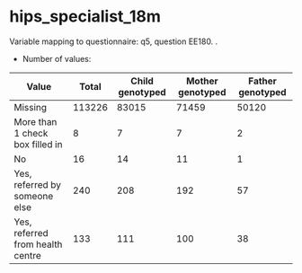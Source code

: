 # hips_specialist_18m
Variable mapping to questionnaire: q5, question EE180.
.
- Number of values:

| Value | Total | Child genotyped | Mother genotyped | Father genotyped |
| ----- | ----- | --------------- | ---------------- | ---------------- |
| Missing | 113226 | 83015 | 71459 | 50120 |
| More than 1 check box filled in | 8 | 7 | 7 |2 |
| No | 16 | 14 | 11 |1 |
| Yes, referred by someone else | 240 | 208 | 192 |57 |
| Yes, referred from health centre | 133 | 111 | 100 |38 |



